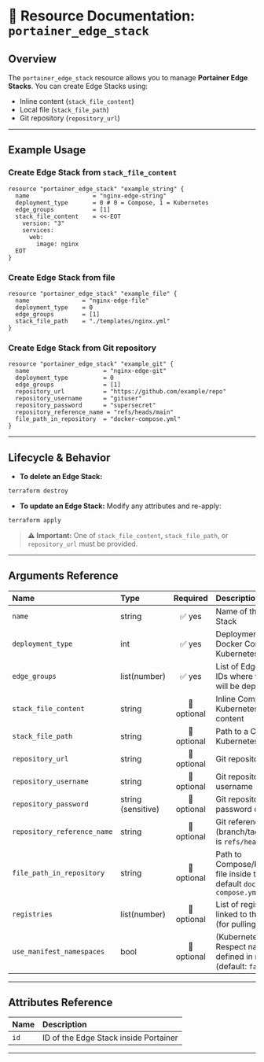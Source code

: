 # 🧩 Resource Documentation: `portainer_edge_stack`

## Overview

The `portainer_edge_stack` resource allows you to manage **Portainer Edge Stacks**. 
You can create Edge Stacks using:
- Inline content (`stack_file_content`)
- Local file (`stack_file_path`)
- Git repository (`repository_url`)

---

## Example Usage

### Create Edge Stack from `stack_file_content`

```hcl
resource "portainer_edge_stack" "example_string" {
  name                  = "nginx-edge-string"
  deployment_type       = 0 # 0 = Compose, 1 = Kubernetes
  edge_groups           = [1]
  stack_file_content    = <<-EOT
    version: "3"
    services:
      web:
        image: nginx
  EOT
}
```

### Create Edge Stack from file

```hcl
resource "portainer_edge_stack" "example_file" {
  name               = "nginx-edge-file"
  deployment_type    = 0
  edge_groups        = [1]
  stack_file_path    = "./templates/nginx.yml"
}
```

### Create Edge Stack from Git repository

```hcl
resource "portainer_edge_stack" "example_git" {
  name                     = "nginx-edge-git"
  deployment_type          = 0
  edge_groups              = [1]
  repository_url           = "https://github.com/example/repo"
  repository_username      = "gituser"
  repository_password      = "supersecret"
  repository_reference_name = "refs/heads/main"
  file_path_in_repository  = "docker-compose.yml"
}
```

---

## Lifecycle & Behavior

- **To delete an Edge Stack:**

```bash
terraform destroy
```

- **To update an Edge Stack:** Modify any attributes and re-apply:

```bash
terraform apply
```

> **⚠️ Important:** One of `stack_file_content`, `stack_file_path`, or `repository_url` must be provided.

---

## Arguments Reference

| Name | Type | Required | Description |
|:-----|:-----|:--------:|:------------|
| `name` | string | ✅ yes | Name of the Edge Stack |
| `deployment_type` | int | ✅ yes | Deployment type: `0` = Docker Compose, `1` = Kubernetes |
| `edge_groups` | list(number) | ✅ yes | List of Edge Group IDs where the stack will be deployed |
| `stack_file_content` | string | 🚫 optional | Inline Compose or Kubernetes manifest content |
| `stack_file_path` | string | 🚫 optional | Path to a Compose or Kubernetes file |
| `repository_url` | string | 🚫 optional | Git repository URL |
| `repository_username` | string | 🚫 optional | Git repository username |
| `repository_password` | string (sensitive) | 🚫 optional | Git repository password or token |
| `repository_reference_name` | string | 🚫 optional | Git reference (branch/tag); default is `refs/heads/main` |
| `file_path_in_repository` | string | 🚫 optional | Path to Compose/Kubernetes file inside the repo; default `docker-compose.yml` |
| `registries` | list(number) | 🚫 optional | List of registry IDs linked to the stack (for pulling images) |
| `use_manifest_namespaces` | bool | 🚫 optional | (Kubernetes only) Respect namespace defined in manifest (default: `false`) |

---

## Attributes Reference

| Name | Description |
|:-----|:------------|
| `id` | ID of the Edge Stack inside Portainer |

---
